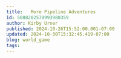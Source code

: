 ```yaml
---
title:   More Pipeline Adventures
id: 5088202570993980359
author: Kirby Urner
published: 2024-10-26T15:52:00.001-07:00
updated: 2024-10-30T15:32:45.419-07:00
blog: world_game
tags: 
---
```


